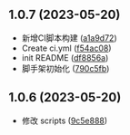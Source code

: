 ## 1.0.7 (2023-05-20)


* 新增CI脚本构建 ([a1a9d72](https://github.com/UzumakiHan/mfex-project/commit/a1a9d72))
* Create ci.yml ([f54ac08](https://github.com/UzumakiHan/mfex-project/commit/f54ac08))
* init README ([df8856a](https://github.com/UzumakiHan/mfex-project/commit/df8856a))
* 脚手架初始化 ([790c5fb](https://github.com/UzumakiHan/mfex-project/commit/790c5fb))

## 1.0.6 (2023-05-20)


* 修改 scripts ([9c5e888](https://github.com/UzumakiHan/mfex-project/commit/9c5e888))

